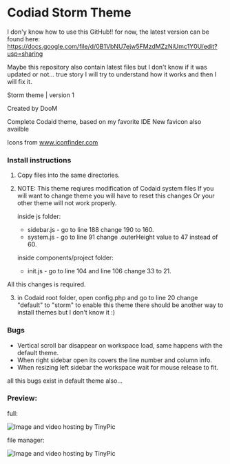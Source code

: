 Codiad Storm Theme
==================

I don'y know how to use this GitHub!! for now, the latest version can be found here:
https://docs.google.com/file/d/0B1VbNU7ejw5FMzdMZzNiUmc1Y0U/edit?usp=sharing

Maybe this repository also contain latest files but I don't know if it was updated or not... true story
I will try to understand how it works and then I will fix it.


Storm theme | version 1

Created by DooM


Complete Codaid theme, based on my favorite IDE
New favicon also availble

Icons from www.iconfinder.com

### Install instructions

1. Copy files into the same directories.
2. NOTE: This theme reqiures modification of Codaid system files
	 If you will want to change theme you will have to reset this changes
	 Or your other theme will not work properly. 

   inside js folder:
	- sidebar.js - go to line 188 change 190 to 160.
	- system.js - go to line 91 change .outerHeight value to 47 instead of 60.

   inside components/project folder:
	- init.js - go to line 104 and line 106 change 33 to 21.

All this changes is required.

3. in Codaid root folder, open config.php and go to line 20 change "default" to "storm" to enable this theme
   there should be another way to install themes but I don't know it :)

### Bugs

- Vertical scroll bar disappear on workspace load, same happens with the default theme.
- When right sidebar open its covers the line number and column info.
- When resizing left sidebar the workspace wait for mouse release to fit.

all this bugs exist in default theme also...

### Preview:

full:

<img src="http://i43.tinypic.com/54pol.jpg" border="0" alt="Image and video hosting by TinyPic">

file manager:

<img src="http://i40.tinypic.com/x6jsj7.jpg" border="0" alt="Image and video hosting by TinyPic">
